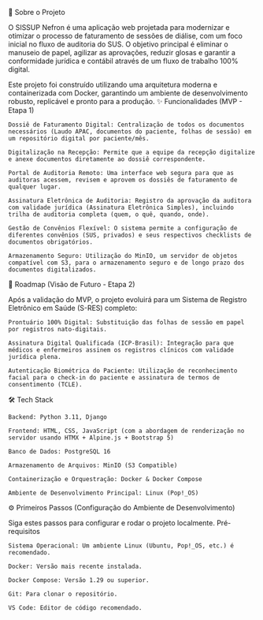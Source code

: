 📜 Sobre o Projeto

O SISSUP Nefron é uma aplicação web projetada para modernizar e otimizar o processo de faturamento de sessões de diálise, com um foco inicial no fluxo de auditoria do SUS. O objetivo principal é eliminar o manuseio de papel, agilizar as aprovações, reduzir glosas e garantir a conformidade jurídica e contábil através de um fluxo de trabalho 100% digital.

Este projeto foi construído utilizando uma arquitetura moderna e containerizada com Docker, garantindo um ambiente de desenvolvimento robusto, replicável e pronto para a produção.
✨ Funcionalidades (MVP - Etapa 1)

    Dossiê de Faturamento Digital: Centralização de todos os documentos necessários (Laudo APAC, documentos do paciente, folhas de sessão) em um repositório digital por paciente/mês.

    Digitalização na Recepção: Permite que a equipe da recepção digitalize e anexe documentos diretamente ao dossiê correspondente.

    Portal de Auditoria Remoto: Uma interface web segura para que as auditoras acessem, revisem e aprovem os dossiês de faturamento de qualquer lugar.

    Assinatura Eletrônica de Auditoria: Registro da aprovação da auditora com validade jurídica (Assinatura Eletrônica Simples), incluindo trilha de auditoria completa (quem, o quê, quando, onde).

    Gestão de Convênios Flexível: O sistema permite a configuração de diferentes convênios (SUS, privados) e seus respectivos checklists de documentos obrigatórios.

    Armazenamento Seguro: Utilização do MinIO, um servidor de objetos compatível com S3, para o armazenamento seguro e de longo prazo dos documentos digitalizados.

🚀 Roadmap (Visão de Futuro - Etapa 2)

Após a validação do MVP, o projeto evoluirá para um Sistema de Registro Eletrônico em Saúde (S-RES) completo:

    Prontuário 100% Digital: Substituição das folhas de sessão em papel por registros nato-digitais.

    Assinatura Digital Qualificada (ICP-Brasil): Integração para que médicos e enfermeiros assinem os registros clínicos com validade jurídica plena.

    Autenticação Biométrica do Paciente: Utilização de reconhecimento facial para o check-in do paciente e assinatura de termos de consentimento (TCLE).

🛠️ Tech Stack

    Backend: Python 3.11, Django

    Frontend: HTML, CSS, JavaScript (com a abordagem de renderização no servidor usando HTMX + Alpine.js + Bootstrap 5)

    Banco de Dados: PostgreSQL 16

    Armazenamento de Arquivos: MinIO (S3 Compatible)

    Containerização e Orquestração: Docker & Docker Compose

    Ambiente de Desenvolvimento Principal: Linux (Pop!_OS)

⚙️ Primeiros Passos (Configuração do Ambiente de Desenvolvimento)

Siga estes passos para configurar e rodar o projeto localmente.
Pré-requisitos

    Sistema Operacional: Um ambiente Linux (Ubuntu, Pop!_OS, etc.) é recomendado.

    Docker: Versão mais recente instalada.

    Docker Compose: Versão 1.29 ou superior.

    Git: Para clonar o repositório.

    VS Code: Editor de código recomendado.